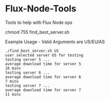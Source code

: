 # Flux-Node-Tools
Tools to help with Flux Node ops

chmod 755 find_best_server.sh

Example Usage - Valid Arguments are US/EU/AS

```
./find_best_server.sh US
user selected server US for testing
testing server 5 ...
average download time for server 5
16 mins
testing server 6 ...
average download time for server 6
7 mins
testing server 7 ...
average download time for server 7
11 mins
```
